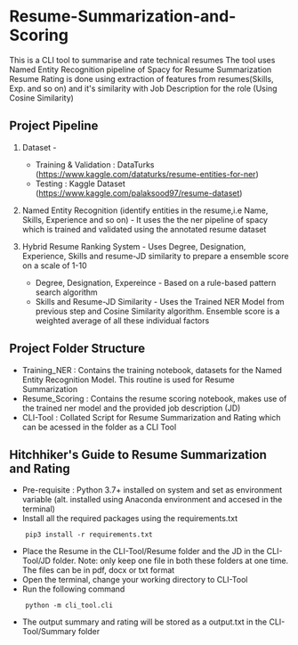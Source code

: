 # Resume-Summarization-and-Scoring
This is a CLI tool to summarise and rate technical resumes
The tool uses Named Entity Recognition pipeline of Spacy for Resume Summarization
Resume Rating is done using extraction of features from resumes(Skills, Exp. and so on) and it's similarity with Job Description for the role (Using Cosine Similarity)

## Project Pipeline

1. Dataset - 
    - Training & Validation : DataTurks (https://www.kaggle.com/dataturks/resume-entities-for-ner)
    - Testing : Kaggle Dataset (https://www.kaggle.com/palaksood97/resume-dataset)

2. Named Entity Recognition (identify entities in the resume,i.e Name, Skills, Experience and so on) - 
    It uses the the ner pipeline of spacy which is trained and validated using the annotated resume dataset

3. Hybrid Resume Ranking System - 
    Uses Degree, Designation, Experience, Skills and resume-JD similarity to prepare a ensemble score on a scale of 1-10
    - Degree, Designation, Expereince - Based on a rule-based pattern search algorithm
    - Skills and Resume-JD Similarity - Uses the Trained NER Model from previous step and Cosine Similarity algorithm.
Ensemble score is a weighted average of all these individual factors

## Project Folder Structure
- Training_NER : Contains the training notebook, datasets for the Named Entity Recognition Model. This routine is used for Resume Summarization
- Resume_Scoring : Contains the resume scoring notebook, makes use of the trained ner model and the provided job description (JD)
- CLI-Tool : Collated Script for Resume Summarization and Rating which can be acessed in the folder as a CLI Tool

## Hitchhiker's Guide to Resume Summarization and Rating
- Pre-requisite : Python 3.7+ installed on system and set as environment variable (alt. installed using Anaconda environment and accesed in the terminal)
- Install all the required packages using the requirements.txt 
```
    pip3 install -r requirements.txt
```
- Place the Resume in the CLI-Tool/Resume folder and the JD in the CLI-Tool/JD folder. Note: only keep one file in both these folders at one time. The files can be in pdf, docx or txt format
- Open the terminal, change your working directory to CLI-Tool
- Run the following command 
```
    python -m cli_tool.cli
```
- The output summary and rating will be stored as a output.txt in the CLI-Tool/Summary folder
